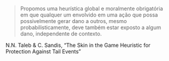 <figure>
  <blockquote>
    Propomos uma heurística global e moralmente obrigatória em que qualquer um envolvido em uma ação que possa possivelmente gerar dano a outros, mesmo probabilisticamente, deve também estar exposto a algum dano, independente de contexto.
  </blockquote>
  
  <figcaption>
    N.N. Taleb & C. Sandis, &ldquo;The Skin in the Game Heuristic for
    Protection Against Tail Events&rdquo;
  </figcaption>
</figure>
